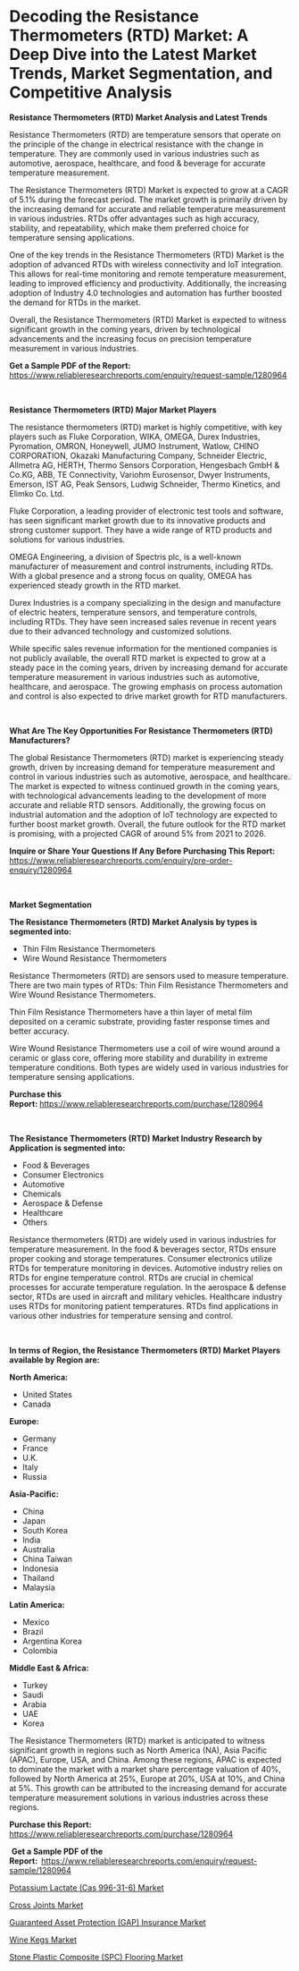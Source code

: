 <p><h1>Decoding the Resistance Thermometers (RTD) Market: A Deep Dive into the Latest Market Trends, Market Segmentation, and Competitive Analysis</h1></p><p><strong>Resistance Thermometers (RTD) Market Analysis and Latest Trends</strong></p>
<p><p>Resistance Thermometers (RTD) are temperature sensors that operate on the principle of the change in electrical resistance with the change in temperature. They are commonly used in various industries such as automotive, aerospace, healthcare, and food & beverage for accurate temperature measurement.</p><p>The Resistance Thermometers (RTD) Market is expected to grow at a CAGR of 5.1% during the forecast period. The market growth is primarily driven by the increasing demand for accurate and reliable temperature measurement in various industries. RTDs offer advantages such as high accuracy, stability, and repeatability, which make them preferred choice for temperature sensing applications.</p><p>One of the key trends in the Resistance Thermometers (RTD) Market is the adoption of advanced RTDs with wireless connectivity and IoT integration. This allows for real-time monitoring and remote temperature measurement, leading to improved efficiency and productivity. Additionally, the increasing adoption of Industry 4.0 technologies and automation has further boosted the demand for RTDs in the market.</p><p>Overall, the Resistance Thermometers (RTD) Market is expected to witness significant growth in the coming years, driven by technological advancements and the increasing focus on precision temperature measurement in various industries.</p></p>
<p><strong>Get a Sample PDF of the Report:&nbsp;</strong> <a href="https://www.reliableresearchreports.com/enquiry/request-sample/1280964">https://www.reliableresearchreports.com/enquiry/request-sample/1280964</a></p>
<p>&nbsp;</p>
<p><strong>Resistance Thermometers (RTD) Major Market Players</strong></p>
<p><p>The resistance thermometers (RTD) market is highly competitive, with key players such as Fluke Corporation, WIKA, OMEGA, Durex Industries, Pyromation, OMRON, Honeywell, JUMO Instrument, Watlow, CHINO CORPORATION, Okazaki Manufacturing Company, Schneider Electric, Allmetra AG, HERTH, Thermo Sensors Corporation, Hengesbach GmbH & Co.KG, ABB, TE Connectivity, Variohm Eurosensor, Dwyer Instruments, Emerson, IST AG, Peak Sensors, Ludwig Schneider, Thermo Kinetics, and Elimko Co. Ltd.</p><p>Fluke Corporation, a leading provider of electronic test tools and software, has seen significant market growth due to its innovative products and strong customer support. They have a wide range of RTD products and solutions for various industries.</p><p>OMEGA Engineering, a division of Spectris plc, is a well-known manufacturer of measurement and control instruments, including RTDs. With a global presence and a strong focus on quality, OMEGA has experienced steady growth in the RTD market.</p><p>Durex Industries is a company specializing in the design and manufacture of electric heaters, temperature sensors, and temperature controls, including RTDs. They have seen increased sales revenue in recent years due to their advanced technology and customized solutions.</p><p>While specific sales revenue information for the mentioned companies is not publicly available, the overall RTD market is expected to grow at a steady pace in the coming years, driven by increasing demand for accurate temperature measurement in various industries such as automotive, healthcare, and aerospace. The growing emphasis on process automation and control is also expected to drive market growth for RTD manufacturers.</p></p>
<p>&nbsp;</p>
<p><strong>What Are The Key Opportunities For Resistance Thermometers (RTD) Manufacturers?</strong></p>
<p><p>The global Resistance Thermometers (RTD) market is experiencing steady growth, driven by increasing demand for temperature measurement and control in various industries such as automotive, aerospace, and healthcare. The market is expected to witness continued growth in the coming years, with technological advancements leading to the development of more accurate and reliable RTD sensors. Additionally, the growing focus on industrial automation and the adoption of IoT technology are expected to further boost market growth. Overall, the future outlook for the RTD market is promising, with a projected CAGR of around 5% from 2021 to 2026.</p></p>
<p><strong>Inquire or Share Your Questions If Any Before Purchasing This Report:</strong> <a href="https://www.reliableresearchreports.com/enquiry/pre-order-enquiry/1280964">https://www.reliableresearchreports.com/enquiry/pre-order-enquiry/1280964</a></p>
<p>&nbsp;</p>
<p><strong>Market Segmentation</strong></p>
<p><strong>The Resistance Thermometers (RTD) Market Analysis by types is segmented into:</strong></p>
<p><ul><li>Thin Film Resistance Thermometers</li><li>Wire Wound Resistance Thermometers</li></ul></p>
<p><p>Resistance Thermometers (RTD) are sensors used to measure temperature. There are two main types of RTDs: Thin Film Resistance Thermometers and Wire Wound Resistance Thermometers. </p><p>Thin Film Resistance Thermometers have a thin layer of metal film deposited on a ceramic substrate, providing faster response times and better accuracy. </p><p>Wire Wound Resistance Thermometers use a coil of wire wound around a ceramic or glass core, offering more stability and durability in extreme temperature conditions. Both types are widely used in various industries for temperature sensing applications.</p></p>
<p><strong>Purchase this Report:&nbsp;</strong><a href="https://www.reliableresearchreports.com/purchase/1280964">https://www.reliableresearchreports.com/purchase/1280964</a></p>
<p>&nbsp;</p>
<p><strong>The Resistance Thermometers (RTD) Market Industry Research by Application is segmented into:</strong></p>
<p><ul><li>Food & Beverages</li><li>Consumer Electronics</li><li>Automotive</li><li>Chemicals</li><li>Aerospace & Defense</li><li>Healthcare</li><li>Others</li></ul></p>
<p><p>Resistance thermometers (RTD) are widely used in various industries for temperature measurement. In the food & beverages sector, RTDs ensure proper cooking and storage temperatures. Consumer electronics utilize RTDs for temperature monitoring in devices. Automotive industry relies on RTDs for engine temperature control. RTDs are crucial in chemical processes for accurate temperature regulation. In the aerospace & defense sector, RTDs are used in aircraft and military vehicles. Healthcare industry uses RTDs for monitoring patient temperatures. RTDs find applications in various other industries for temperature sensing and control.</p></p>
<p>&nbsp;</p>
<p><strong>In terms of Region, the Resistance Thermometers (RTD) Market Players available by Region are:</strong></p>
<p>
    <p> <strong> North America: </strong>
        <ul>
            <li>United States</li>
            <li>Canada</li>
        </ul>
        </p> 
    <p> <strong> Europe: </strong>
        <ul>
            <li>Germany</li>
            <li>France</li>
            <li>U.K.</li>
            <li>Italy</li>
            <li>Russia</li>
        </ul>
        </p> 
    <p> <strong> Asia-Pacific: </strong>
        <ul>
            <li>China</li>
            <li>Japan</li>
            <li>South Korea</li>
            <li>India</li>
            <li>Australia</li>
            <li>China Taiwan</li>
            <li>Indonesia</li>
            <li>Thailand</li>
            <li>Malaysia</li>
        </ul>
        </p> 
    <p> <strong> Latin America: </strong>
        <ul>
            <li>Mexico</li>
            <li>Brazil</li>
            <li>Argentina Korea</li>
            <li>Colombia</li>
        </ul>
        </p> 
    <p> <strong> Middle East & Africa: </strong>
        <ul>
            <li>Turkey</li>
            <li>Saudi</li>
            <li>Arabia</li>
            <li>UAE</li>
            <li>Korea</li>
        </ul>
    </p>
    </p>
<p><p>The Resistance Thermometers (RTD) market is anticipated to witness significant growth in regions such as North America (NA), Asia Pacific (APAC), Europe, USA, and China. Among these regions, APAC is expected to dominate the market with a market share percentage valuation of 40%, followed by North America at 25%, Europe at 20%, USA at 10%, and China at 5%. This growth can be attributed to the increasing demand for accurate temperature measurement solutions in various industries across these regions.</p></p>
<p><strong>Purchase this Report: </strong><a href="https://www.reliableresearchreports.com/purchase/1280964">https://www.reliableresearchreports.com/purchase/1280964</a></p>
<p>&nbsp;<strong>Get a Sample PDF of the Report:&nbsp;&nbsp;</strong><a href="https://www.reliableresearchreports.com/enquiry/request-sample/1280964">https://www.reliableresearchreports.com/enquiry/request-sample/1280964</a></p>
<p><strong></strong></p>
<p><p><a href="https://issuu.com/reportprime-2/docs/potassium-lactate-cas-996-31-6-market-size-2030.pp">Potassium Lactate (Cas 996-31-6) Market</a></p><p><a href="https://issuu.com/reportprime-2/docs/cross-joints-market-size-2030.pptx">Cross Joints Market</a></p><p><a href="https://github.com/changoleonlaverguenzanoexiste/Market-Research-Report-List-2/blob/main/guaranteed-asset-protection-gap-insurance-market.md">Guaranteed Asset Protection (GAP) Insurance Market</a></p><p><a href="https://medium.com/p/936ff5437a02/edit">Wine Kegs Market</a></p><p><a href="https://github.com/dimitrishawkinswaynenp91rgz/Market-Research-Report-List-1/blob/main/stone-plastic-composite-spc-flooring-market.md">Stone Plastic Composite (SPC) Flooring Market</a></p></p>